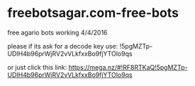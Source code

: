 # freebotsagar.com-free-bots
free agario bots working 4/4/2016


please if its ask for a decode key use: !5pgMZTp-UDIH4b96prWjRV2vVLkfxxBo9fjYTOlo9qs

or just click this link: https://mega.nz/#!RF8RTKaQ!5pgMZTp-UDIH4b96prWjRV2vVLkfxxBo9fjYTOlo9qs
